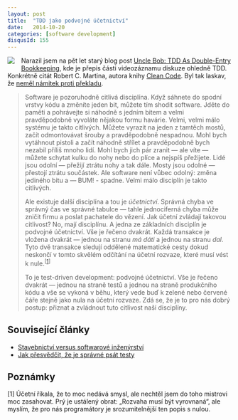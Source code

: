 ```yaml
---
layout: post
title:  "TDD jako podvojné účetnictví"
date:   2014-10-20
categories: [software development]
disqusId: 155
---
```

<div style="float: left; margin: 0 1em 1em 0; text-align: center;"><a href="http://www.amazon.com/gp/product/0132350882/ref=as_li_tl?ie=UTF8&camp=1789&creative=9325&creativeASIN=0132350882&linkCode=as2&tag=blog0752-20&linkId=EGVITLM3K6XSR5CM"><img border="0" src="https://ws-na.amazon-adsystem.com/widgets/q?_encoding=UTF8&ASIN=0132350882&Format=_SL160_&ID=AsinImage&MarketPlace=US&ServiceVersion=20070822&WS=1&tag=blog0752-20" ></a><img src="https://ir-na.amazon-adsystem.com/e/ir?t=blog0752-20&l=as2&o=1&a=0132350882" width="1" height="1" border="0" alt="" style="border:none !important; margin:0px !important;" /></div>Narazil jsem na pět let starý blog post <a href="http://unhandled-exceptions.com/blog/index.php/2009/02/15/uncle-bob-tdd-as-double-entry-bookkeeping/comment-page-3/">Uncle Bob: TDD As Double-Entry Bookkeeping</a>, kde je přepis části videozáznamu diskuze ohledně TDD. Konkrétně citát Robert C. Martina, autora knihy <a href="http://amzn.to/1wkixFY">Clean Code</a>. Byl tak laskav, že <a href="https://twitter.com/unclebobmartin/status/524168266668072960">neměl námitek proti překladu</a>.
<!--more-->

<blockquote style="clear:both">Software je pozoruhodně citlivá disciplína. Když sáhnete do spodní vrstvy kódu a změníte jeden bit, můžete tím shodit software. Jděte do paměti a pohrávejte si náhodně s jedním bitem a velmi pravděpodobně vyvoláte nějakou formu havárie. Velmi, velmi málo systému je takto citlivých. Můžete vyrazit na jeden z tamtěch mostů, začít odmontovávat šrouby a pravděpodobně nespadnou. Mohl bych vytáhnout pistoli a začít náhodně střílet a pravděpodobně bych nezabil příliš mnoho lidí. Mohl bych jich pár zranit — ale víte — můžete schytat kulku do nohy nebo do plíce a nejspíš přežijete. Lidé jsou odolní — přežijí ztrátu nohy a tak dále. Mosty jsou odolné — přestojí ztrátu součástek. Ale software není vůbec odolný: změna jediného bitu a — BUM! - spadne. Velmi málo disciplín je takto citlivých.

Ale existuje další disciplína a tou je <em>účetnictví</em>. Správná chyba ve správný čas ve správné tabulce — tahle jednociferná chyba může zničit firmu a poslat pachatele do vězení. Jak účetní zvládají takovou citlivost? No, mají disciplínu. A jedna ze základních disciplín je podvojné účetnictví. Vše je řečeno dvakrát. Každá transakce je vložena dvakrát — jednou na stranu <em>má dáti</em> a jednou na stranu <em>dal</em>. Tyto dvě transakce sledují oddělené matematické cesty dokud neskončí v tomto skvělém odčítání na účetní rozvaze, které musí vést k nule.<sup>[<a href="#1">1</a>]</sup>

To je test-driven development: podvojné účetnictví. Vše je řečeno dvakrát&nbsp;—&nbsp;jednou na straně testů a jednou na straně produkčního kódu a vše se vykoná v běhu, který vede buď k zelené nebo červené čáře stejně jako nula na účetní rozvaze. Zdá se, že je to pro nás dobrý postup: přiznat a zvládnout tuto citlivost naší disciplíny.</blockquote>

Související články
------

* <a href="/item/142">Stavebnictví versus softwarové inženýrství</a>
* <a href="/item/112">Jak přesvědčit, že je správné psát testy</a>

Poznámky
------

<a name="1"></a>[1] Účetní říkala, že to moc nedává smysl, ale nechtěl jsem do toho mistrovi moc zasahovat. Prý je ustálený obrat: „Rozvaha musí být vyrovnaná“, ale myslím, že pro nás programátory je srozumitelnější ten popis s nulou.